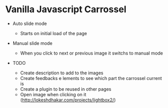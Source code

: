 # Vanilla Javascript Carrossel

- Auto slide mode
  * Starts on initial load of the page
- Manual slide mode
  * When you click to next or previous image it switchs to manual mode

- TODO
  * Create description to add to the images
  * Create feedbacks e lements to see which part the carrossel current is
  * Create a plugin to be reused in other pages
  * Open image when clicking on it (http://lokeshdhakar.com/projects/lightbox2/)
